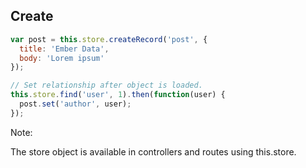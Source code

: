 ##  Create

```javascript
var post = this.store.createRecord('post', {
  title: 'Ember Data',
  body: 'Lorem ipsum'
});

// Set relationship after object is loaded.
this.store.find('user', 1).then(function(user) {
  post.set('author', user);
});
```

Note:

The store object is available in controllers and routes using this.store.